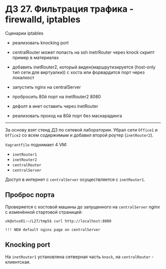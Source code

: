# ДЗ 27. Фильтрация трафика - firewalld, iptables

Сценарии iptables

* реализовать knocking port

* centralRouter может попасть на ssh inetrRouter через knock скрипт пример в материалах

* добавить inetRouter2, который виден(маршрутизируется (host-only тип сети для виртуалки)) с хоста или форвардится порт через локалхост

* запустить nginx на centralServer
* пробросить 80й порт на inetRouter2 8080
* дефолт в инет оставить через inetRouter
* реализовать проход на 80й порт без маскарадинга
-----

За основу взят стенд ДЗ по сетевой лаборатории. Убрал сети `Office1` и `Office2` со всем содержимым и добавил второй роутер (`inetRouter2`).

`Vagrantfile` поднимает 4 VM:
 
 * `inetRouter1`
 * `inetRouter2`
 * `centralRouter`
 * `centralServer`

Доступ в интернет с `centralServer` осуществляется с `inetRouter1`.

 ## Проброс порта
 Проверяется с хостовой машины до запущенного на `centralServer` *nginx* с изменённой стартовой страницей:
```
uk@otus01:~/L27/tmp5$ curl http://localhost:8080

!!! NEW default nginx page on centralServer
```
## Knocking port
На `inetRouter1` установлена сетверная часть `knock`, на `centralRouter` - клиентская.
